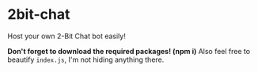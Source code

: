 # 2bit-chat
Host your own 2-Bit Chat bot easily!

**Don't forget to download the required packages! (npm i)**
Also feel free to beautify `index.js`, I'm not hiding anything there.
